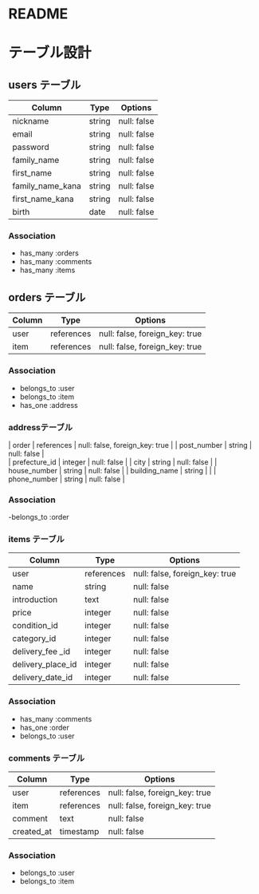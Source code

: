 # README
# テーブル設計

## users テーブル

| Column             | Type   | Options     |
| ------------------ | ------ | ----------- |
| nickname           | string | null: false |
| email              | string | null: false |
| password           | string | null: false |
| family_name        | string | null: false |
| first_name         | string | null: false |
| family_name_kana   | string | null: false |
| first_name_kana    | string | null: false |
| birth              | date   | null: false |

### Association
- has_many :orders
- has_many :comments
- has_many :items

## orders テーブル
| Column        | Type       | Options                        |
| ------------- | ---------- | ------------------------------ |
| user          | references | null: false, foreign_key: true |
| item          | references | null: false, foreign_key: true |                       


### Association
- belongs_to :user
- belongs_to :item
- has_one    :address

### addressテーブル

| order         | references | null: false, foreign_key: true |
| post_number   | string     | null: false                    |    
| prefecture_id | integer    | null: false                    |
| city          | string     | null: false                    |
| house_number  | string     | null: false                    |
| building_name | string     |                                |
| phone_number  | string     | null: false                    |

### Association
-belongs_to  :order

### items テーブル

| Column             | Type        | Options                        |
| ------------------ | ----------- | ------------------------------ |
| user               | references  | null: false, foreign_key: true |
| name               | string      | null: false                    |
| introduction       | text        | null: false                    |
| price              | integer     | null: false                    |
| condition_id       | integer     | null: false                    |
| category_id        | integer     | null: false                    |
| delivery_fee _id   | integer     | null: false                    |
| delivery_place_id  | integer     | null: false                    |
| delivery_date_id   | integer     | null: false                    |

### Association
- has_many   :comments
- has_one    :order
- belongs_to  :user

### comments テーブル
| Column         | Type        | Options                        |
| -------------- | ----------- | ------------------------------ |
| user           | references  | null: false, foreign_key: true |
| item           | references  | null: false, foreign_key: true |
| comment        | text        | null: false                    |
| created_at     | timestamp   | null: false                    |

### Association
- belongs_to   :user
- belongs_to   :item